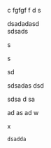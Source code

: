 c fgfgf
f d
s

dsadadasd\
sdsads


s

s

sd

sdsadas
dsd

sdsa
d
sa

ad
as
ad
w

x













```
dsadda
```